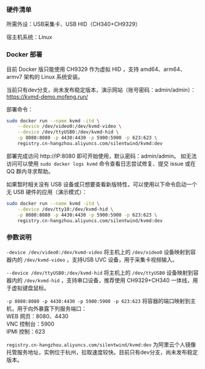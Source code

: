 ### 硬件清单

所需外设：USB采集卡、USB HID（CH340+CH9329）

宿主机系统：Linux

### Docker 部署

目前 Docker 版只能使用 CH9329 作为虚拟 HID ，支持 amd64、arm64、armv7 架构的 Linux 系统安装。

当前只有dev分支，尚未发布稳定版本，演示网站（账号密码：admin/admin）：https://kvmd-demo.mofeng.run/

部署命令：
```bash
sudo docker run --name kvmd -itd \
    --device /dev/video0:/dev/kvmd-video \
    --device /dev/ttyUSB0:/dev/kvmd-hid \
    -p 8080:8080 -p 4430:4430 -p 5900:5900 -p 623:623 \
    registry.cn-hangzhou.aliyuncs.com/silentwind/kvmd:dev
```

部署完成访问 http://IP:8080 即可开始使用，默认密码：admin/admin。
如无法访问可以使用 `sudo docker logs kvmd` 命令查看日志尝试修复、提交 issue 或在 QQ 群内寻求帮助。

如果暂时相关没有 USB 设备或只想要查看新版特性，可以使用以下命令启动一个无 USB 硬件的应用（演示模式）：
```bash
sudo docker run --name kvmd -itd \
    --device /dev/tty10:/dev/kvmd-hid \
    -p 8080:8080 -p 4430:4430 -p 5900:5900 -p 623:623 \
    registry.cn-hangzhou.aliyuncs.com/silentwind/kvmd:dev
```

### 参数说明
`-device /dev/video0:/dev/kvmd-video` 将主机上的 `/dev/video0` 设备映射到容器内的 `/dev/kvmd-video` ，支持USB UVC 设备，用于采集卡视频输入。

`--device /dev/ttyUSB0:/dev/kvmd-hid` 将主机上的 `/dev/ttyUSB0` 设备映射到容器内的 `/dev/kvmd-hid` ，支持串口设备，推荐使用 CH9329+CH340 一体线，用于虚拟键盘鼠标。

`-p 8080:8080 -p 4430:4430 -p 5900:5900 -p 623:623` 将容器的端口映射到主机，用于向外暴露下列服务端口：<br>
 WEB 网页：8080、4430<br>
 VNC 控制台：5900<br>
 IPMI 控制：623

`registry.cn-hangzhou.aliyuncs.com/silentwind/kvmd:dev` 为阿里云个人镜像托管服务地址，实例位于杭州，拉取速度较快。目前只有dev分支，尚未发布稳定版本。